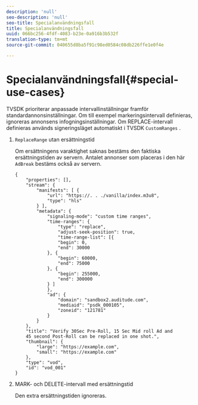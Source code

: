 ```yaml
---
description: 'null'
seo-description: 'null'
seo-title: Specialanvändningsfall
title: Specialanvändningsfall
uuid: 066bc256-4fdf-4083-b23e-0a916b3b532f
translation-type: tm+mt
source-git-commit: 040655d8ba5f91c98ed0584c08db226ffe1e0f4e

---
```



# Specialanvändningsfall{#special-use-cases}

TVSDK prioriterar anpassade intervallinställningar framför standardannonsinställningar. Om till exempel markeringsintervall definieras, ignoreras annonsens infogningsinställningar. Om REPLACE-intervall definieras används signeringsläget automatiskt i TVSDK `CustomRanges` .

1. `ReplaceRange` utan ersättningstid

   Om ersättningens varaktighet saknas bestäms den faktiska ersättningstiden av servern. Antalet annonser som placeras i den här `AdBreak` bestäms också av servern.

   ```
   {
       "properties": [],
       "stream": {
           "manifests": [ {
               "url": "https://. . ./vanilla/index.m3u8",
               "type": "hls"
           } ],
           "metadata": {
               "signaling-mode": "custom time ranges",
               "time-ranges": {
                   "type": "replace",
                   "adjust-seek-position": true,
                   "time-range-list": [{
                   "begin": 0,
                   "end": 30000
               }, {
                   "begin": 60000,
                   "end": 75000
               }, {
                   "begin": 255000,
                   "end": 300000
               } ]
               },
               "ad": {             
                   "domain": "sandbox2.auditude.com",
                   "mediaid": "psdk_000105",
                   "zoneid": "121781"
               }     
           }
       },
       "title": "Verify 30Sec Pre-Roll, 15 Sec Mid roll Ad and 
       45 second Post-Roll can be replaced in one shot.",
       "thumbnail": {
           "large": "https://example.com",
           "small": "https://example.com"
       },
       "type": "vod",
       "id": "vod_001"
   }
   ```

1. MARK- och DELETE-intervall med ersättningstid

   Den extra ersättningstiden ignoreras.
